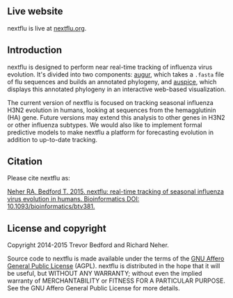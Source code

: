 ## Live website

nextflu is live at [nextflu.org](http://nextflu.org).

## Introduction

nextflu is designed to perform near real-time tracking of influenza virus evolution. It's divided into two components: [augur](augur/), which takes a `.fasta` file of flu sequences and builds an annotated phylogeny, and [auspice](auspice/), which displays this annotated phylogeny in an interactive web-based visualization.

The current version of nextflu is focused on tracking seasonal influenza H3N2 evolution in humans, looking at sequences from the hemagglutinin (HA) gene. Future versions may extend this analysis to other genes in H3N2 or other influenza subtypes. We would also like to implement formal predictive models to make nextflu a platform for forecasting evolution in addition to up-to-date tracking.

## Citation

Please cite nextflu as:

[Neher RA, Bedford T. 2015. nextflu: real-time tracking of seasonal influenza virus evolution in humans. Bioinformatics DOI: 10.1093/bioinformatics/btv381.](http://dx.doi.org/10.1093/bioinformatics/btv381)

## License and copyright

Copyright 2014-2015 Trevor Bedford and Richard Neher.

Source code to nextflu is made available under the terms of the [GNU Affero General Public License](LICENSE.txt) (AGPL). nextflu is distributed in the hope that it will be useful, but WITHOUT ANY WARRANTY; without even the implied warranty of MERCHANTABILITY or FITNESS FOR A PARTICULAR PURPOSE.  See the GNU Affero General Public License for more details.
